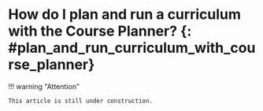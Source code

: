 # How do I plan and run a curriculum with the Course Planner? {: #plan_and_run_curriculum_with_course_planner}




!!! warning "Attention"

    This article is still under construction.


